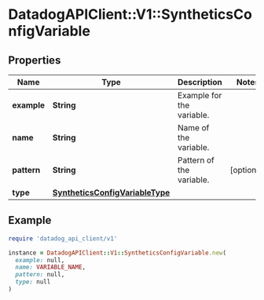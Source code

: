 # DatadogAPIClient::V1::SyntheticsConfigVariable

## Properties

| Name | Type | Description | Notes |
| ---- | ---- | ----------- | ----- |
| **example** | **String** | Example for the variable. |  |
| **name** | **String** | Name of the variable. |  |
| **pattern** | **String** | Pattern of the variable. | [optional] |
| **type** | [**SyntheticsConfigVariableType**](SyntheticsConfigVariableType.md) |  |  |

## Example

```ruby
require 'datadog_api_client/v1'

instance = DatadogAPIClient::V1::SyntheticsConfigVariable.new(
  example: null,
  name: VARIABLE_NAME,
  pattern: null,
  type: null
)
```

